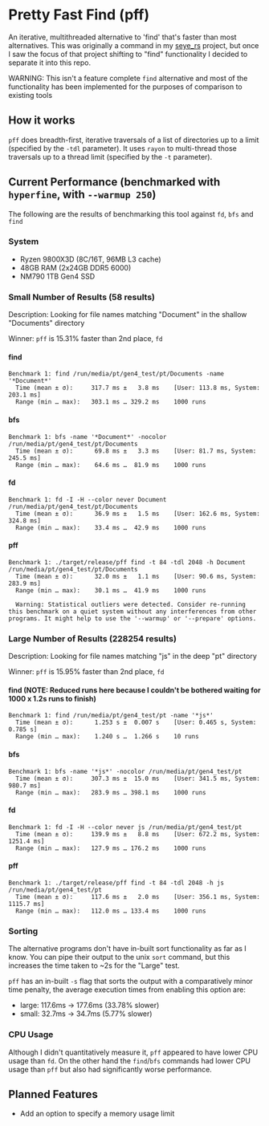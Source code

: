 # Pretty Fast Find (pff)
An iterative, multithreaded alternative to 'find' that's faster than most alternatives. This was originally a command in my [seye_rs](https://github.com/pericles-tpt/seye_rs) project, but once I saw the focus of that project shifting to "find" functionality I decided to separate it into this repo.

WARNING: This isn't a feature complete `find` alternative and most of the functionality has been implemented for the purposes of comparison to existing tools

## How it works
`pff` does breadth-first, iterative traversals of a list of directories up to a limit (specified by the `-tdl` parameter). It uses `rayon` to multi-thread those traversals up to a thread limit (specified by the `-t` parameter).

## Current Performance (benchmarked with `hyperfine`, with `--warmup 250`) 
The following are the results of benchmarking this tool against `fd`, `bfs` and `find`

### System
- Ryzen 9800X3D (8C/16T, 96MB L3 cache)
- 48GB RAM (2x24GB DDR5 6000)
- NM790 1TB Gen4 SSD

### Small Number of Results (58 results)
Description: Looking for file names matching "Document" in the shallow "Documents" directory

Winner: `pff` is 15.31% faster than 2nd place, `fd`
#### find
```
Benchmark 1: find /run/media/pt/gen4_test/pt/Documents -name '*Document*'
  Time (mean ± σ):     317.7 ms ±   3.8 ms    [User: 113.8 ms, System: 203.1 ms]
  Range (min … max):   303.1 ms … 329.2 ms    1000 runs
```
#### bfs
```
Benchmark 1: bfs -name '*Document*' -nocolor /run/media/pt/gen4_test/pt/Documents
  Time (mean ± σ):      69.8 ms ±   3.3 ms    [User: 81.7 ms, System: 245.5 ms]
  Range (min … max):    64.6 ms …  81.9 ms    1000 runs
```
#### fd
```
Benchmark 1: fd -I -H --color never Document /run/media/pt/gen4_test/pt/Documents
  Time (mean ± σ):      36.9 ms ±   1.5 ms    [User: 162.6 ms, System: 324.8 ms]
  Range (min … max):    33.4 ms …  42.9 ms    1000 runs
```
#### pff
```
Benchmark 1: ./target/release/pff find -t 84 -tdl 2048 -h Document /run/media/pt/gen4_test/pt/Documents
  Time (mean ± σ):      32.0 ms ±   1.1 ms    [User: 90.6 ms, System: 283.9 ms]
  Range (min … max):    30.1 ms …  41.9 ms    1000 runs
 
  Warning: Statistical outliers were detected. Consider re-running this benchmark on a quiet system without any interferences from other programs. It might help to use the '--warmup' or '--prepare' options.
```
### Large Number of Results (228254 results)
Description: Looking for file names matching "js" in the deep "pt" directory

Winner: `pff` is 15.95% faster than 2nd place, `fd`
#### find (NOTE: Reduced runs here because I couldn't be bothered waiting for 1000 x 1.2s runs to finish)
```
Benchmark 1: find /run/media/pt/gen4_test/pt -name '*js*'
  Time (mean ± σ):      1.253 s ±  0.007 s    [User: 0.465 s, System: 0.785 s]
  Range (min … max):    1.240 s …  1.266 s    10 runs
```
#### bfs
```
Benchmark 1: bfs -name '*js*' -nocolor /run/media/pt/gen4_test/pt
  Time (mean ± σ):     307.3 ms ±  15.0 ms    [User: 341.5 ms, System: 980.7 ms]
  Range (min … max):   283.9 ms … 398.1 ms    1000 runs
```
#### fd
```
Benchmark 1: fd -I -H --color never js /run/media/pt/gen4_test/pt
  Time (mean ± σ):     139.9 ms ±   8.8 ms    [User: 672.2 ms, System: 1251.4 ms]
  Range (min … max):   127.9 ms … 176.2 ms    1000 runs
```
#### pff
```
Benchmark 1: ./target/release/pff find -t 84 -tdl 2048 -h js /run/media/pt/gen4_test/pt
  Time (mean ± σ):     117.6 ms ±   2.0 ms    [User: 356.1 ms, System: 1115.7 ms]
  Range (min … max):   112.0 ms … 133.4 ms    1000 runs
```

### Sorting
The alternative programs don't have in-built sort functionality as far as I know. You can pipe their output to the unix `sort` command, but this increases the time taken to ~2s for the "Large" test.

`pff` has an in-built `-s` flag that sorts the output with a comparatively minor time penalty, the average execution times from enabling this option are:
- large: 117.6ms -> 177.6ms (33.78% slower)
- small: 32.7ms  -> 34.7ms  (5.77% slower)

### CPU Usage
Although I didn't quantitatively measure it, `pff` appeared to have lower CPU usage than `fd`. On the other hand the `find`/`bfs` commands had lower CPU usage than `pff` but also had significantly worse performance.

## Planned Features
- Add an option to specify a memory usage limit
